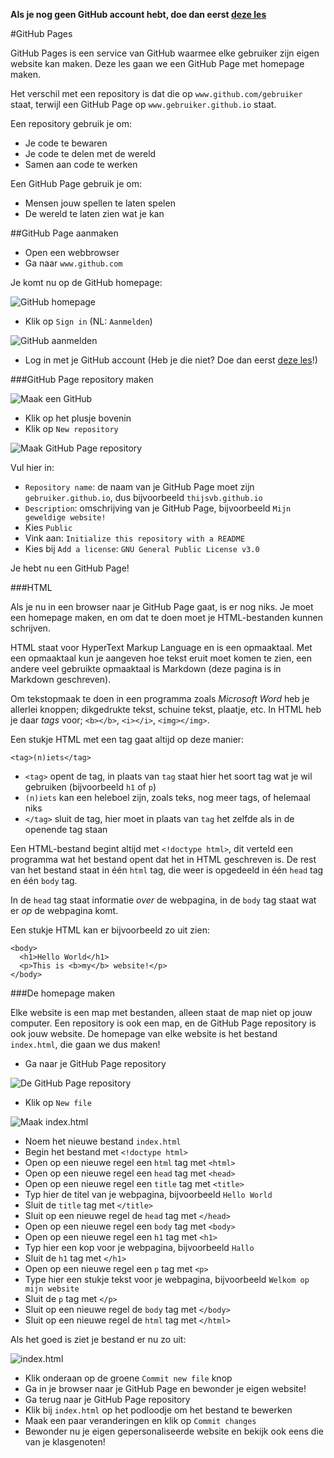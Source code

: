 **Als je nog geen GitHub account hebt, doe dan eerst [deze les](../GitHub/README.md)**

#GitHub Pages

GitHub Pages is een service van GitHub waarmee elke gebruiker zijn eigen website kan maken. Deze les gaan we een GitHub Page met homepage maken.

Het verschil met een repository is dat die op `www.github.com/gebruiker` staat, terwijl een GitHub Page op `www.gebruiker.github.io` staat.

Een repository gebruik je om:
* Je code te bewaren
* Je code te delen met de wereld
* Samen aan code te werken

Een GitHub Page gebruik je om:
* Mensen jouw spellen te laten spelen
* De wereld te laten zien wat je kan

##GitHub Page aanmaken

* Open een webbrowser
* Ga naar `www.github.com`

Je komt nu op de GitHub homepage:

![GitHub homepage](GitHubHomepage.png)

* Klik op `Sign in` (NL: `Aanmelden`)

![GitHub aanmelden](GitHubSignIn.png)

* Log in met je GitHub account (Heb je die niet? Doe dan eerst [deze les](GitHub.md)!)

###GitHub Page repository maken

![Maak een GitHub](GitHubCreateNewRepository.png)

* Klik op het plusje bovenin
* Klik op `New repository`
 
![Maak GitHub Page repository](GitHubCreatePage.png)

Vul hier in:

 * `Repository name`: de naam van je GitHub Page moet zijn `gebruiker.github.io`, dus bijvoorbeeld `thijsvb.github.io`
 * `Description`: omschrijving van je GitHub Page, bijvoorbeeld `Mijn geweldige website!`
 * Kies `Public`
 * Vink aan: `Initialize this repository with a README`
 * Kies bij `Add a license`: `GNU General Public License v3.0`

Je hebt nu een GitHub Page!

###HTML

Als je nu in een browser naar je GitHub Page gaat, is er nog niks. Je moet een homepage maken, en om dat te doen moet je HTML-bestanden kunnen schrijven.

HTML staat voor HyperText Markup Language en is een opmaaktaal. Met een opmaaktaal kun je aangeven hoe tekst eruit moet komen te zien, een andere veel gebruikte opmaaktaal is Markdown (deze pagina is in Markdown geschreven).

Om tekstopmaak te doen in een programma zoals *Microsoft Word* heb je allerlei knoppen; dikgedrukte tekst, schuine tekst, plaatje, etc.
In HTML heb je daar *tags* voor; `<b></b>`, `<i></i>`, `<img></img>`.

Een stukje HTML met een tag gaat altijd op deze manier:

`<tag>(n)iets</tag>`

* `<tag>` opent de tag, in plaats van `tag` staat hier het soort tag wat je wil gebruiken (bijvoorbeeld `h1` of `p`)
* `(n)iets` kan een heleboel zijn, zoals teks, nog meer tags, of helemaal niks
* `</tag>` sluit de tag, hier moet in plaats van `tag` het zelfde als in de openende tag staan

Een HTML-bestand begint altijd met `<!doctype html>`, dit verteld een programma wat het bestand opent dat het in HTML geschreven is.
De rest van het bestand staat in één `html` tag, die weer is opgedeeld in één `head` tag en één `body` tag.

In de `head` tag staat informatie *over* de webpagina, in de `body` tag staat wat er *op* de webpagina komt.

Een stukje HTML kan er bijvoorbeeld zo uit zien:
```
<body>
  <h1>Hello World</h1>
  <p>This is <b>my</b> website!</p>
</body>
```

###De homepage maken

Elke website is een map met bestanden, alleen staat de map niet op jouw computer. Een repository is ook een map, en de GitHub Page repository is ook jouw website. De homepage van elke website is het bestand `index.html`, die gaan we dus maken!

* Ga naar je GitHub Page repository

![De GitHub Page repository](GitHubCreateNewFile.png)

* Klik op `New file`

![Maak index.html](GitHubCreateIndex.png)

* Noem het nieuwe bestand `index.html`
* Begin het bestand met `<!doctype html>`
* Open op een nieuwe regel een `html` tag met `<html>`
* Open op een nieuwe regel een `head` tag met `<head>`
* Open op een nieuwe regel een `title` tag met `<title>`
* Typ hier de titel van je webpagina, bijvoorbeeld `Hello World`
* Sluit de `title` tag met `</title>`
* Sluit op een nieuwe regel de `head` tag met `</head>`
* Open op een nieuwe regel een `body` tag met `<body>`
* Open op een nieuwe regel een `h1` tag met `<h1>`
* Typ hier een kop voor je webpagina, bijvoorbeeld `Hallo`
* Sluit de `h1` tag met `</h1>`
* Open op een nieuwe regel een `p` tag met `<p>`
* Type hier een stukje tekst voor je webpagina, bijvoorbeeld `Welkom op mijn website`
* Sluit de `p` tag met `</p>`
* Sluit op een nieuwe regel de `body` tag met `</body>`
* Sluit op een nieuwe regel de `html` tag met `</html>`

Als het goed is ziet je bestand er nu zo uit:

![index.html](GitHubCreateIndex1.png)

* Klik onderaan op de groene `Commit new file` knop
* Ga in je browser naar je GitHub Page en bewonder je eigen website!
* Ga terug naar je GitHub Page repository
* Klik bij `index.html` op het podloodje om het bestand te bewerken
* Maak een paar veranderingen en klik op `Commit changes`
* Bewonder nu je eigen gepersonaliseerde website en bekijk ook eens die van je klasgenoten!
